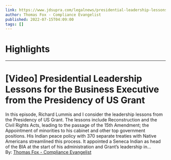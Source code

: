 ```yaml
---
link: https://www.jdsupra.com/legalnews/presidential-leadership-lessons-for-the-43756/
author: Thomas Fox - Compliance Evangelist
published: 2022-07-15T04:09:00
tags: []
---
```

# Highlights


---
# [Video] Presidential Leadership Lessons for the Business Executive from the Presidency of US Grant
In this episode, Richard Lummis and I consider the leadership lessons from the Presidency of US Grant. The lessons include Reconstruction and the Civil Rights Acts, leading to the passage of the 15th Amendment; the Appointment of minorities to his cabinet and other top government positions. His Indian peace policy with 370 separate treaties with Native Americans streamlined this process. It appointed a Seneca Indian as head of the BIA at the start of his administration and Grant’s leadership in...  
By: [Thomas Fox - Compliance Evangelist](https://www.jdsupra.com/profile/tomfoxlaw/)
